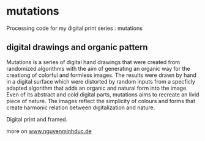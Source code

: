 # mutations

Processing code for my digital print series : mutations

## digital drawings and organic pattern

Mutations is a series of digital hand drawings that were created from randomized algorithms with the aim of generating an organic way for the creationg of colorful and formless images. The results were drawn by hand in a digital surface which were distorted by random inputs from a specficly adapted algorithm that adds an organic and natural form into the image. Even of its abstract and cold digital parts, mutations aims to recreate an livid piece of nature. The images reflect the simplicity of colours and forms that create harmonic relation between digitalization and nature.

Digital print and framed.

more on
www.nguyenminhduc.de
